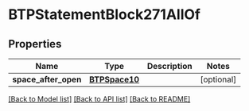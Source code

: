 # BTPStatementBlock271AllOf

## Properties
Name | Type | Description | Notes
------------ | ------------- | ------------- | -------------
**space_after_open** | [**BTPSpace10**](BTPSpace10.md) |  | [optional] 

[[Back to Model list]](../README.md#documentation-for-models) [[Back to API list]](../README.md#documentation-for-api-endpoints) [[Back to README]](../README.md)



